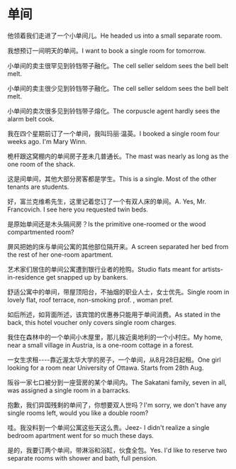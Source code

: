# 单间

<p><span class="chinese">他领着我们走进了一个小单间儿。</span><span class="english">He headed us into a small separate room.</span></p>

<p><span class="chinese">我想预订一间明天的单间。</span><span class="english">I want to book a single room for tomorrow.</span></p>

<p><span class="chinese">小单间的卖主很罕见到铃铛带子融化。</span><span class="english">The cell seller seldom sees the bell belt melt.</span></p>

<p><span class="chinese">小单间的卖主很少见到铃铛带子融化。</span><span class="english">The  cell seller  seldom sees the bell belt  melt.</span></p>

<p><span class="chinese">小单间的卖次很多见到铃铛带子熔化。</span><span class="english">The corpuscle agent hardly sees the alarm belt cook.</span></p>

<p><span class="chinese">我在四个星期前订了一个单间，我叫玛丽·温英。</span><span class="english">I booked a single room four weeks ago. I'm Mary Winn.</span></p>

<p><span class="chinese">桅杆跟这窝棚内的单间房子差未几普通长。</span><span class="english">The mast was nearly as long as the one room of the shack.</span></p>

<p><span class="chinese">这是间单间，其他大部分房客都是学生。</span><span class="english">This is a single. Most of the other tenants are students.</span></p>

<p><span class="chinese">好，富兰克维希先生，这里记着您订了一个有双人床的单间。</span><span class="english">A. Yes, Mr. Francovich. I see here you requested twin beds.</span></p>

<p><span class="chinese">是原始单间还是木头隔间房？</span><span class="english">Is the primitive one-roomed or the wood compartmented room?</span></p>

<p><span class="chinese">屏风把她的床与单间公寓的其他部位隔开来。</span><span class="english">A screen separated her bed from the rest of her one-room apartment.</span></p>

<p><span class="chinese">艺术家们居住的单间公寓遭到银行业者的抢购。</span><span class="english">Studio flats meant for artists-in-residence get snapped up by bankers.</span></p>

<p><span class="chinese">舒适公寓中的单间，带屋顶阳台，不抽烟的职业人士，女士优先。</span><span class="english">Single room in lovely flat, roof terrace, non-smoking prof. , woman pref.</span></p>

<p><span class="chinese">如后所述，如背面所述，该宾馆的优惠券只能用于单间消费。</span><span class="english">As stated in the back, this hotel voucher only covers single room charges.</span></p>

<p><span class="chinese">我住在森林中的一个单间小木屋里，那儿挨近奥地利的一个小村庄。</span><span class="english">My home, near a small village in Austria, is a one-room cottage in a forest.</span></p>

<p><span class="chinese">一女生求租----靠近渥太华大学的房子，一个单间，从8月28日起租。</span><span class="english">One girl looking for a room near University of Ottawa. Starts from 28th Aug.</span></p>

<p><span class="chinese">阪谷一家七口被分到一座营房的某个单间内。</span><span class="english">The Sakatani family, seven in all, was assigned a single room in a barracks.</span></p>

<p><span class="chinese">抱歉，我们异国残剩的单间了，你想要双人世吗？</span><span class="english">I'm sorry, we don't have any single rooms left, would you like a double room?</span></p>

<p><span class="chinese">哇。我没料到一个单间公寓这些天这么贵。</span><span class="english">Jeez- I didn't realize a single bedroom apartment went for so much these days.</span></p>

<p><span class="chinese">是的，我要订两个单间，带淋浴和浴缸，伙食全包。</span><span class="english">Yes. I'd like to reserve two separate rooms with shower and bath, full pension.</span></p>

